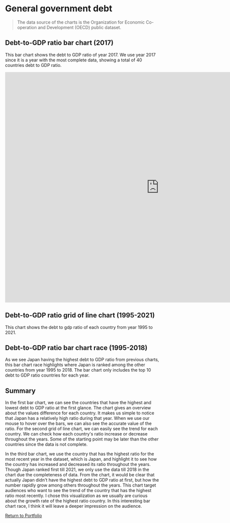 # General government debt 
>  The data source of the charts is the Organization for Economic Co-operation and Development (OECD) public dataset.  

## Debt-to-GDP ratio bar chart (2017)
This bar chart shows the debt to GDP ratio of year 2017. We use year 2017 since it is a year with the most complete data, showing a total of 40 countries debt to GDP ratio.
<iframe src="https://data.oecd.org/chart/6S6T" width="1000" height="750" style="border: 0" mozallowfullscreen="true" webkitallowfullscreen="true" allowfullscreen="true"><a href="https://data.oecd.org/chart/6S6T" target="_blank">OECD Chart: General government debt, Total, % of GDP, Annual, 2017</a></iframe>

## Debt-to-GDP ratio grid of line chart (1995-2021)
This chart shows the debt to gdp ratio of each country from year 1995 to 2021.
<div class="flourish-embed flourish-chart" data-src="visualisation/11691411"><script src="https://public.flourish.studio/resources/embed.js"></script></div>

## Debt-to-GDP ratio bar chart race (1995-2018)
As we see Japan having the highest debt to GDP ratio from previous charts, this bar chart race highlights where Japan is ranked among the other countries from year 1995 to 2018. The bar chart only includes the top 10 debt to GDP ratio countries for each year.
<div class="flourish-embed flourish-bar-chart-race" data-src="visualisation/11692043"><script src="https://public.flourish.studio/resources/embed.js"></script></div>

## Summary
In the first bar chart, we can see the countries that have the highest and lowest debt to GDP ratio at the first glance. The chart gives an overview about the values difference for each country. It makes us simple to notice that Japan has a relatively high ratio during that year. When we use our mouse to hover over the bars, we can also see the accurate value of the ratio. For the second grid of line chart, we can easily see the trend for each country. We can check how each country's ratio increase or decrease throughout the years. Some of the starting point may be later than the other countries since the data is not complete. 

In the third bar chart, we use the country that has the highest ratio for the most recent year in the dataset, which is Japan, and highlight it to see how the country has increased and decreased its ratio throughout the years. Though Japan ranked first till 2021, we only use the data till 2018 in the chart due the completeness of data. From the chart, it would be clear that actually Japan didn't have the highest debt to GDP ratio at first, but how the number rapidly grow among others throughout the years. This chart target audiences who want to see the trend of the country that has the highest ratio most recently. I chose this visualization as we usually are curious about the growth rate of the highest ratio country. In this interesting bar chart race, I think it will leave a deeper impression on the audience.  

[Return to Portfolio](https://andreywc.github.io/94870-portfolio/)
